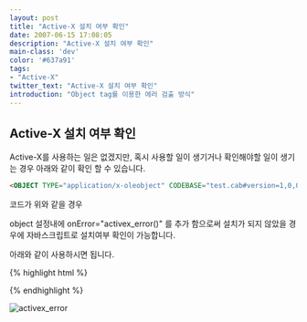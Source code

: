 ```yaml
---
layout: post
title: "Active-X 설치 여부 확인"
date: 2007-06-15 17:08:05
description: "Active-X 설치 여부 확인"
main-class: 'dev'
color: '#637a91'
tags:
- "Active-X"
twitter_text: "Active-X 설치 여부 확인"
introduction: "Object tag를 이용한 에러 검출 방식"
---
```


## Active-X 설치 여부 확인

Active-X를 사용하는 일은 없겠지만, 혹시 사용할 일이 생기거나 확인해야할 일이 생기는 경우 아래와 같이 확인 할 수 있습니다.

```html
<OBJECT TYPE="application/x-oleobject" CODEBASE="test.cab#version=1,0,0,0" ID="testCtrl" CLASSID="CLSID:923E232E-68F3-4B89-8B56-4FE522E7F959" WIDTH=100 HEIGHT=20>
```

코드가 위와 같을 경우

object 설정내에 onError="activex_error()" 를 추가 함으로써 설치가 되지 않았을 경우에 자바스크립트로 설치여부 확인이 가능합니다.

아래와 같이 사용하시면 됩니다.

{% highlight html %}

<script>

function activex_error(){ 
alert("설치가 되지 않았습니다");
}
</script>
<OBJECT TYPE="application/x-oleobject" CODEBASE="test.cab#version=1,0,0,0" ID="testCtrl" onError="activex_error()" CLASSID="CLSID:923E232E-68F3-4B89-8B56-4FE522E7F959" WIDTH=100 HEIGHT=20>

{% endhighlight %}

![activex_error](https://raw.githubusercontent.com/hsmtree/hsmtree.github.io/master/src/post/2007-06-15-Active-X-%ED%99%95%EC%9D%B8/activex_error.png)

[moved]: http://hsmtree.tistory.com/?page=106	"Active-X 설치 여부 확인"

